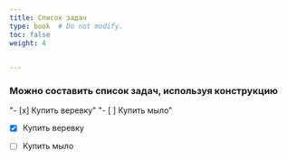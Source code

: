 ```yaml
---
title: Список задач
type: book  # Do not modify.
toc: false
weight: 4
  

---
```


### Можно составить список задач, используя конструкцию 

"- [x] Купить веревку"
"- [ ] Купить мыло" 

- [x] Купить веревку
- [ ]  Купить мыло

